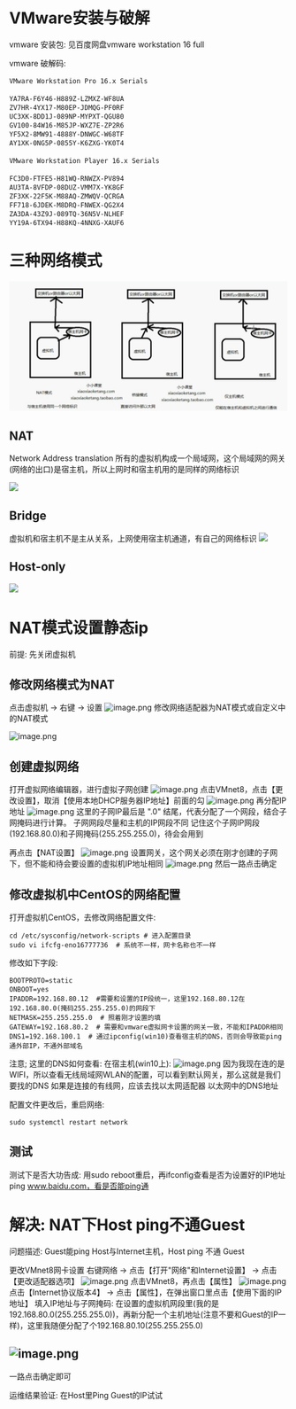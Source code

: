 # VMware安装与破解
vmware 安装包: 
见百度网盘vmware workstation 16 full

vmware 破解码:
```shell
VMware Workstation Pro 16.x Serials

YA7RA-F6Y46-H889Z-LZMXZ-WF8UA
ZV7HR-4YX17-M80EP-JDMQG-PF0RF
UC3XK-8DD1J-089NP-MYPXT-QGU80
GV100-84W16-M85JP-WXZ7E-ZP2R6
YF5X2-8MW91-4888Y-DNWGC-W68TF
AY1XK-0NG5P-0855Y-K6ZXG-YK0T4

VMware Workstation Player 16.x Serials

FC3D0-FTFE5-H81WQ-RNWZX-PV894
AU3TA-8VFDP-08DUZ-VMM7X-YK8GF
ZF3XK-22F5K-M88AQ-ZMWQV-QCRGA
FF718-6JDEK-M8DRQ-FNWEX-QG2X4
ZA3DA-43Z9J-089TQ-36N5V-NLHEF
YY19A-6TX94-H88KQ-4NNXG-XAUF6
```


# 三种网络模式

![image.png](../../../../_imgs/3_network_mode.png)

## NAT
Network Address translation
所有的虚拟机构成一个局域网，这个局域网的网关(网络的出口)是宿主机，所以上网时和宿主机用的是同样的网络标识

![](https://cdn.nlark.com/yuque/0/2022/png/22348649/1641377138583-1d8733fa-6445-4217-8c79-2e9adbc98adc.png#clientId=uefce15da-fd31-4&from=paste&id=u9f69c365&originHeight=370&originWidth=588&originalType=url&ratio=1&rotation=0&showTitle=false&status=done&style=none&taskId=ud97438b5-11cb-40e6-a17f-809eeab2591&title=)


## Bridge
虚拟机和宿主机不是主从关系，上网使用宿主机通道，有自己的网络标识
![](https://cdn.nlark.com/yuque/0/2022/png/22348649/1641377110006-0119be6e-e0eb-429f-a47a-12c47650cfb5.png#clientId=uefce15da-fd31-4&from=paste&id=u4f3b60c9&originHeight=281&originWidth=561&originalType=url&ratio=1&rotation=0&showTitle=false&status=done&style=none&taskId=u9abf2719-f8a3-475d-b5fc-522aa707594&title=)


## Host-only

![](https://cdn.nlark.com/yuque/0/2022/png/22348649/1641377123838-47ef76c1-0818-4763-a726-41386d9d6525.png#clientId=uefce15da-fd31-4&from=paste&id=ue59e29df&originHeight=261&originWidth=566&originalType=url&ratio=1&rotation=0&showTitle=false&status=done&style=none&taskId=u696c311e-ca58-4a7f-8b06-0e73ccc9e22&title=)

# NAT模式设置静态ip

前提: 先关闭虚拟机

## 修改网络模式为NAT

点击虚拟机 -> 右键 -> 设置
![image.png](https://cdn.nlark.com/yuque/0/2022/png/22348649/1641619015770-7efc4587-c5f7-4fd3-aa44-c1cd6ac0b7b4.png#clientId=u4e6fde5a-61bd-4&from=paste&height=303&id=u095d9f50&originHeight=605&originWidth=1090&originalType=binary&ratio=1&rotation=0&showTitle=false&size=56514&status=done&style=none&taskId=ua94a1884-3c6b-4c64-9ae0-d60bd222b43&title=&width=545)
修改网络适配器为NAT模式或自定义中的NAT模式

![image.png](https://cdn.nlark.com/yuque/0/2022/png/22348649/1641619103922-3c47363c-8f05-4745-b5c2-dc50a1276300.png#clientId=u4e6fde5a-61bd-4&from=paste&height=331&id=uf876f8f5&originHeight=662&originWidth=861&originalType=binary&ratio=1&rotation=0&showTitle=false&size=40151&status=done&style=none&taskId=u431345cb-7a35-490b-9b64-a7532487dd7&title=&width=430.5)

## 创建虚拟网络

打开虚拟网络编辑器，进行虚拟子网创建
![image.png](https://cdn.nlark.com/yuque/0/2022/png/22348649/1641619169937-89fea88b-53aa-4809-b53d-63e6db599f24.png#clientId=u4e6fde5a-61bd-4&from=paste&height=303&id=u6b4ca74e&originHeight=605&originWidth=1095&originalType=binary&ratio=1&rotation=0&showTitle=false&size=64857&status=done&style=none&taskId=u2a1b4334-7471-4e2b-8eb7-ce36d43e489&title=&width=547.5)
点击VMnet8，点击【更改设置】，取消【使用本地DHCP服务器IP地址】前面的勾
![image.png](https://cdn.nlark.com/yuque/0/2022/png/22348649/1641619229137-7e0d5397-b8ba-417a-a5fc-4e12ab1f0c59.png#clientId=u4e6fde5a-61bd-4&from=paste&height=350&id=u392e171d&originHeight=700&originWidth=713&originalType=binary&ratio=1&rotation=0&showTitle=false&size=42204&status=done&style=none&taskId=u507b93ef-9307-4f10-ba27-cfc6b305608&title=&width=356.5)
再分配IP地址
![image.png](https://cdn.nlark.com/yuque/0/2022/png/22348649/1641619342163-7aa3e24c-2f54-457d-a55a-52c601377aa8.png#clientId=u4e6fde5a-61bd-4&from=paste&height=334&id=u0d90f98a&originHeight=667&originWidth=708&originalType=binary&ratio=1&rotation=0&showTitle=false&size=37229&status=done&style=none&taskId=ub9edb0ee-6c86-4453-8358-f19ab7bcdf5&title=&width=354)
这里的子网IP最后是 ".0" 结尾，代表分配了一个网段，结合子网掩码进行计算。
子网网段尽量和主机的IP网段不同
记住这个子网IP网段(192.168.80.0)和子网掩码(255.255.255.0)，待会会用到

再点击【NAT设置】
![image.png](https://cdn.nlark.com/yuque/0/2022/png/22348649/1641619482372-b0b50dc8-611a-479b-9193-e70fead627c3.png#clientId=u4e6fde5a-61bd-4&from=paste&height=328&id=u423dedf4&originHeight=655&originWidth=707&originalType=binary&ratio=1&rotation=0&showTitle=false&size=36362&status=done&style=none&taskId=u03de3189-b7c8-42e6-80bd-40e6a2fb4f3&title=&width=353.5)
设置网关，这个网关必须在刚才创建的子网下，但不能和待会要设置的虚拟机IP地址相同
![image.png](https://cdn.nlark.com/yuque/0/2022/png/22348649/1641619548401-33b7187f-c95d-4a14-8ba8-6bda73a76a76.png#clientId=u4e6fde5a-61bd-4&from=paste&height=324&id=u340313c0&originHeight=647&originWidth=572&originalType=binary&ratio=1&rotation=0&showTitle=false&size=23987&status=done&style=none&taskId=u009f3c1a-6de2-489e-9c01-7163bcc82da&title=&width=286)
然后一路点击确定

## 修改虚拟机中CentOS的网络配置
打开虚拟机CentOS，去修改网络配置文件:
```shell
cd /etc/sysconfig/network-scripts # 进入配置目录
sudo vi ifcfg-eno16777736  # 系统不一样，网卡名称也不一样
```
修改如下字段:
```shell
BOOTPROTO=static
ONBOOT=yes
IPADDR=192.168.80.12  #需要和设置的IP段统一，这里192.168.80.12在192.168.80.0(掩码255.255.255.0)的网段下
NETMASK=255.255.255.0  # 照着刚才设置的填
GATEWAY=192.168.80.2  # 需要和vmware虚拟网卡设置的网关一致，不能和IPADDR相同
DNS1=192.168.100.1  # 通过ipconfig(win10)查看宿主机的DNS，否则会导致能ping通外部IP，不通外部域名
```
注意; 这里的DNS如何查看:
在宿主机(win10上):
![image.png](https://cdn.nlark.com/yuque/0/2022/png/22348649/1641620101629-1862f2e4-13c9-4ca2-8a6f-d46318f5255a.png#clientId=u4e6fde5a-61bd-4&from=paste&height=318&id=u3a5e155e&originHeight=636&originWidth=1002&originalType=binary&ratio=1&rotation=0&showTitle=false&size=80314&status=done&style=none&taskId=u2105e930-3a90-4f17-80a2-f56fd6b251f&title=&width=501)
因为我现在连的是WIFI，所以查看无线局域网WLAN的配置，可以看到默认网关，那么这就是我们要找的DNS
如果是连接的有线网，应该去找以太网适配器 以太网中的DNS地址

配置文件更改后，重启网络:
```shell
sudo systemctl restart network
```
## 测试
测试下是否大功告成:
用sudo reboot重启，再ifconfig查看是否为设置好的IP地址
ping www.baidu.com，看是否能ping通

# 解决: NAT下Host ping不通Guest
问题描述: Guest能ping Host与Internet主机，Host ping 不通 Guest

更改VMnet8网卡设置
右键网络  ->   点击【打开"网络"和Internet设置】 -> 点击【更改适配器选项】
![image.png](https://cdn.nlark.com/yuque/0/2022/png/22348649/1641621773483-edbf74ea-cf5a-4411-9206-2bdaba07d961.png#clientId=u4e6fde5a-61bd-4&from=paste&height=538&id=u2afb759e&originHeight=1075&originWidth=1205&originalType=binary&ratio=1&rotation=0&showTitle=false&size=124957&status=done&style=none&taskId=uc07d65a3-f684-4f9d-92e5-f3d5a09619d&title=&width=602.5)
点击VMnet8，再点击【属性】
![image.png](https://cdn.nlark.com/yuque/0/2022/png/22348649/1641621884590-abc68ff3-145f-45cd-8dc8-21811b3a8637.png#clientId=u4e6fde5a-61bd-4&from=paste&height=301&id=u729f1a6e&originHeight=601&originWidth=1402&originalType=binary&ratio=1&rotation=0&showTitle=false&size=75663&status=done&style=none&taskId=ud5a2fcf6-3adc-4965-b424-e75e208a438&title=&width=701)
点击【Internet协议版本4】 -> 点击【属性】，在弹出窗口里点击【使用下面的IP地址】
填入IP地址与子网掩码:
在设置的虚拟机网段里(我的是192.168.80.0(255.255.255.0))，再新分配一个主机地址(注意不要和Guest的IP一样)，这里我随便分配了个192.168.80.10(255.255.255.0)

## ![image.png](https://cdn.nlark.com/yuque/0/2022/png/22348649/1641623783229-6878047c-a2d3-41c7-9149-1ed705056a4f.png#clientId=u4e6fde5a-61bd-4&from=paste&height=372&id=u3685d356&originHeight=744&originWidth=1111&originalType=binary&ratio=1&rotation=0&showTitle=false&size=235125&status=done&style=none&taskId=u86a1d299-10c9-4343-aacf-6c9398e1541&title=&width=555.5)
一路点击确定即可

运维结果验证:
在Host里Ping Guest的IP试试
